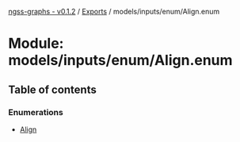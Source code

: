 [ngss-graphs - v0.1.2](../README.md) / [Exports](../modules.md) / models/inputs/enum/Align.enum

# Module: models/inputs/enum/Align.enum

## Table of contents

### Enumerations

- [Align](../enums/models_inputs_enum_align_enum.align.md)
